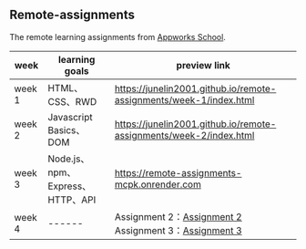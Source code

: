 ## Remote-assignments

The remote learning assignments from [Appworks School](https://school.appworks.tw/techacademy/).  

| week | learning goals |preview link |
| ------ | ------ |------ |
| week 1 | HTML、CSS、RWD |https://junelin2001.github.io/remote-assignments/week-1/index.html |
| week 2 | Javascript Basics、DOM | https://junelin2001.github.io/remote-assignments/week-2/index.html |
| week 3 | Node.js、npm、Express、HTTP、API | https://remote-assignments-mcpk.onrender.com |
| week 4 | ------ | Assignment 2：[Assignment 2](https://junelin2001.github.io/remote-assignments/week-4_Assignment%202/Assignment-2.html) <br>Assignment 3：[Assignment 3](https://junelin2001.github.io/remote-assignments/week-4) |
